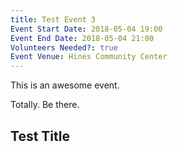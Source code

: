 ```yaml
---
title: Test Event 3
Event Start Date: 2018-05-04 19:00
Event End Date: 2018-05-04 21:00
Volunteers Needed?: true
Event Venue: Hines Community Center
---
```


This is an awesome event.

Totally. Be there.

## Test Title
